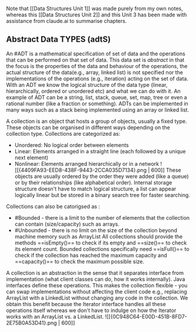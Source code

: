Note that [[Data Structures Unit 1]] was made purely from my own notes, whereas this [[Data Structures Unit 2]] and this Unit 3 has been made with assistance from claude.ai to summarise chapters.
## Abstract Data TYPES (adtS)
An #ADT is a mathematical specification of set of data and the operations that can be performed on that set of data. This data set is *abstract* in that the focus is the properties of the data and behaviour of the operations, the actual structure of the data(e.g., array, linked list) is not specified nor the implementations of the operations (e.g., iteration) acting on the set of data.
With an ADT we know the logical structure of the data type (linear, hierarchically, ordered or unordered etc) and what we can do with it.
An example of ADT can be a string, list, stack, queue, set, map, tree or even a rational number (like a fraction or something).
ADTs can be implemented in many ways such as a stack being implemented using an array or linked list.

A collection is an object that hosts a group of objects, usually a fixed type. These objects can be organised in different ways depending on the collection type.
Collections are categorized as:
- Unordered: No logical order between elements
- Linear: Elements arranged in a straight line (each followed by a unique next element)
- Nonlinear: Elements arranged hierarchically or in a network
![[{4409FA93-EED8-438F-9443-2CCA035D7134}.png | 600]]
These objects are usually ordered by the order they were added (like a queue) or by their relationships (like alphabetical order).
Internal storage structure doesn't have to match logical structure, a list can appear logically linear but be stored in a binary search tree for faster searching.

Collections can also be catorigsed as :
- #Bounded - there is a limit to the number of elements that the collection can contain (size/capacity) such as arrays.
- #Unbounded - there is no limit on the size of the collection beyond machine memory such as ArrayList
All collections should provide the methods ==isEmpty()== to check if its empty and ==size()== to check its element count.
Bounded collections specifically need ==isFull()== to check if the collection has reached the maximum capacity and ==capacity()== to check the maximum possible size.

A collection is an abstraction in the sense that it separates interface from implementation (what client classes can do, how it works internally). Java interfaces define these operations.
This makes the collection flexible - you can swap implementations without affecting the client code e.g., replacing ArrayList with a LinkedList without changing any code in the collection. We obtain this benefit because the Iterator interface handles all these operations itself whereas we don't have to indulge on how the Iterator works with an ArrayList vs. a LinkedList.
![[{0C948C64-E00D-451B-8FD7-2E75B0A53D41}.png | 600]]
